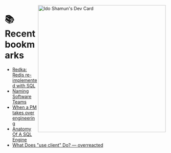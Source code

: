 <a href="https://app.daily.dev/idoshamun"><img src="https://api.daily.dev/devcards/v2/28849d86070e4c099c877ab6837c61f0.png?type=default&r=auy" align="right" width="400" alt="Ido Shamun's Dev Card"/></a>

# 📚 Recent bookmarks
<!-- BOOKMARKS:START -->
- [Redka: Redis re-implemented with SQL](https://app.daily.dev/posts/EYzLI0yDl?utm_source=rss&utm_medium=bookmarks&utm_campaign=28849d86070e4c099c877ab6837c61f0)
- [Naming Software Teams](https://app.daily.dev/posts/BjMZeGPJi?utm_source=rss&utm_medium=bookmarks&utm_campaign=28849d86070e4c099c877ab6837c61f0)
- [When a PM takes over engineering](https://app.daily.dev/posts/QOmqKatOj?utm_source=rss&utm_medium=bookmarks&utm_campaign=28849d86070e4c099c877ab6837c61f0)
- [Anatomy Of A SQL Engine](https://app.daily.dev/posts/NWkuMpVV9?utm_source=rss&utm_medium=bookmarks&utm_campaign=28849d86070e4c099c877ab6837c61f0)
- [What Does &quot;use client&quot; Do? — overreacted](https://app.daily.dev/posts/kPY6s6dwR?utm_source=rss&utm_medium=bookmarks&utm_campaign=28849d86070e4c099c877ab6837c61f0)
<!-- BOOKMARKS:END -->

